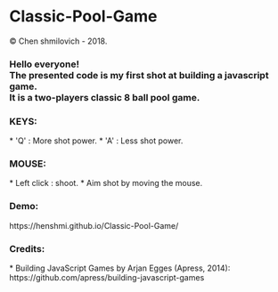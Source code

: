 # Classic-Pool-Game
© Chen shmilovich - 2018.

<h3> Hello everyone!<br>
The presented code is my first shot at building a javascript game.<br>
It is a two-players classic 8 ball pool game.</h3>

<h3>KEYS:</h3>
* 'Q' : More shot power.
* 'A' : Less shot power.

<h3>MOUSE:</h3>
* Left click : shoot.
* Aim shot by moving the mouse.

<h3>Demo:</h3>
https://henshmi.github.io/Classic-Pool-Game/

<h3>Credits:</h3>
* Building JavaScript Games by Arjan Egges (Apress, 2014):
  https://github.com/apress/building-javascript-games


